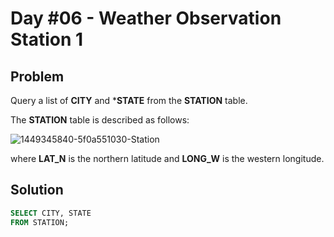 # Day #06 - Weather Observation Station 1
## Problem

Query a list of **CITY** and ***STATE** from the **STATION** table.

The **STATION** table is described as follows:

![1449345840-5f0a551030-Station](https://github.com/abheeshtsingh2803/HackerRank_SQL/assets/131380599/ff0a1755-7381-4da5-bdf3-98e89703d661)


where **LAT_N** is the northern latitude and **LONG_W** is the western longitude.

## Solution
```sql
SELECT CITY, STATE
FROM STATION;
```
